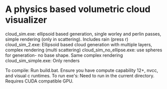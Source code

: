 # A physics based volumetric cloud visualizer


cloud_sim.exe: ellipsoid based generation, single worley and perlin passes, simple rendering (only in scattering). Includes rain (press r)
cloud_sim_2.exe: Ellipsoid based cloud generation with multiple layers, complex rendering (multi scattering)
cloud_sim_no_ellipse.exe: use spheres for generation- no base shape. Same complex rendering
cloud_sim_simple.exe: Only renders 


To compile: Run build.bat. Ensure you have compute capability 12+, nvcc, and visual c runtimes.
To run exe's: Need to run in the current directory. Requires CUDA compatible GPU.